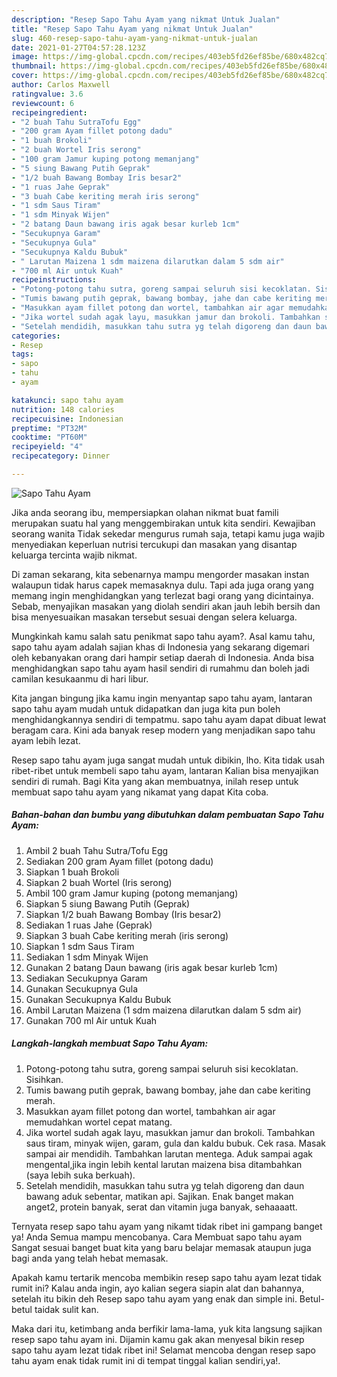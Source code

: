 ```yaml
---
description: "Resep Sapo Tahu Ayam yang nikmat Untuk Jualan"
title: "Resep Sapo Tahu Ayam yang nikmat Untuk Jualan"
slug: 460-resep-sapo-tahu-ayam-yang-nikmat-untuk-jualan
date: 2021-01-27T04:57:28.123Z
image: https://img-global.cpcdn.com/recipes/403eb5fd26ef85be/680x482cq70/sapo-tahu-ayam-foto-resep-utama.jpg
thumbnail: https://img-global.cpcdn.com/recipes/403eb5fd26ef85be/680x482cq70/sapo-tahu-ayam-foto-resep-utama.jpg
cover: https://img-global.cpcdn.com/recipes/403eb5fd26ef85be/680x482cq70/sapo-tahu-ayam-foto-resep-utama.jpg
author: Carlos Maxwell
ratingvalue: 3.6
reviewcount: 6
recipeingredient:
- "2 buah Tahu SutraTofu Egg"
- "200 gram Ayam fillet potong dadu"
- "1 buah Brokoli"
- "2 buah Wortel Iris serong"
- "100 gram Jamur kuping potong memanjang"
- "5 siung Bawang Putih Geprak"
- "1/2 buah Bawang Bombay Iris besar2"
- "1 ruas Jahe Geprak"
- "3 buah Cabe keriting merah iris serong"
- "1 sdm Saus Tiram"
- "1 sdm Minyak Wijen"
- "2 batang Daun bawang iris agak besar kurleb 1cm"
- "Secukupnya Garam"
- "Secukupnya Gula"
- "Secukupnya Kaldu Bubuk"
- " Larutan Maizena 1 sdm maizena dilarutkan dalam 5 sdm air"
- "700 ml Air untuk Kuah"
recipeinstructions:
- "Potong-potong tahu sutra, goreng sampai seluruh sisi kecoklatan. Sisihkan."
- "Tumis bawang putih geprak, bawang bombay, jahe dan cabe keriting merah."
- "Masukkan ayam fillet potong dan wortel, tambahkan air agar memudahkan wortel cepat matang."
- "Jika wortel sudah agak layu, masukkan jamur dan brokoli. Tambahkan saus tiram, minyak wijen, garam, gula dan kaldu bubuk. Cek rasa. Masak sampai air mendidih. Tambahkan larutan mentega. Aduk sampai agak mengental,jika ingin lebih kental larutan maizena bisa ditambahkan (saya lebih suka berkuah)."
- "Setelah mendidih, masukkan tahu sutra yg telah digoreng dan daun bawang aduk sebentar, matikan api. Sajikan. Enak banget makan anget2, protein banyak, serat dan vitamin juga banyak, sehaaaatt."
categories:
- Resep
tags:
- sapo
- tahu
- ayam

katakunci: sapo tahu ayam 
nutrition: 148 calories
recipecuisine: Indonesian
preptime: "PT32M"
cooktime: "PT60M"
recipeyield: "4"
recipecategory: Dinner

---
```



![Sapo Tahu Ayam](https://img-global.cpcdn.com/recipes/403eb5fd26ef85be/680x482cq70/sapo-tahu-ayam-foto-resep-utama.jpg)

Jika anda seorang ibu, mempersiapkan olahan nikmat buat famili merupakan suatu hal yang menggembirakan untuk kita sendiri. Kewajiban seorang  wanita Tidak sekedar mengurus rumah saja, tetapi kamu juga wajib menyediakan keperluan nutrisi tercukupi dan masakan yang disantap keluarga tercinta wajib nikmat.

Di zaman  sekarang, kita sebenarnya mampu mengorder masakan instan walaupun tidak harus capek memasaknya dulu. Tapi ada juga orang yang memang ingin menghidangkan yang terlezat bagi orang yang dicintainya. Sebab, menyajikan masakan yang diolah sendiri akan jauh lebih bersih dan bisa menyesuaikan masakan tersebut sesuai dengan selera keluarga. 



Mungkinkah kamu salah satu penikmat sapo tahu ayam?. Asal kamu tahu, sapo tahu ayam adalah sajian khas di Indonesia yang sekarang digemari oleh kebanyakan orang dari hampir setiap daerah di Indonesia. Anda bisa menghidangkan sapo tahu ayam hasil sendiri di rumahmu dan boleh jadi camilan kesukaanmu di hari libur.

Kita jangan bingung jika kamu ingin menyantap sapo tahu ayam, lantaran sapo tahu ayam mudah untuk didapatkan dan juga kita pun boleh menghidangkannya sendiri di tempatmu. sapo tahu ayam dapat dibuat lewat beragam cara. Kini ada banyak resep modern yang menjadikan sapo tahu ayam lebih lezat.

Resep sapo tahu ayam juga sangat mudah untuk dibikin, lho. Kita tidak usah ribet-ribet untuk membeli sapo tahu ayam, lantaran Kalian bisa menyajikan sendiri di rumah. Bagi Kita yang akan membuatnya, inilah resep untuk membuat sapo tahu ayam yang nikamat yang dapat Kita coba.

<!--inarticleads1-->

##### Bahan-bahan dan bumbu yang dibutuhkan dalam pembuatan Sapo Tahu Ayam:

1. Ambil 2 buah Tahu Sutra/Tofu Egg
1. Sediakan 200 gram Ayam fillet (potong dadu)
1. Siapkan 1 buah Brokoli
1. Siapkan 2 buah Wortel (Iris serong)
1. Ambil 100 gram Jamur kuping (potong memanjang)
1. Siapkan 5 siung Bawang Putih (Geprak)
1. Siapkan 1/2 buah Bawang Bombay (Iris besar2)
1. Sediakan 1 ruas Jahe (Geprak)
1. Siapkan 3 buah Cabe keriting merah (iris serong)
1. Siapkan 1 sdm Saus Tiram
1. Sediakan 1 sdm Minyak Wijen
1. Gunakan 2 batang Daun bawang (iris agak besar kurleb 1cm)
1. Sediakan Secukupnya Garam
1. Gunakan Secukupnya Gula
1. Gunakan Secukupnya Kaldu Bubuk
1. Ambil  Larutan Maizena (1 sdm maizena dilarutkan dalam 5 sdm air)
1. Gunakan 700 ml Air untuk Kuah




<!--inarticleads2-->

##### Langkah-langkah membuat Sapo Tahu Ayam:

1. Potong-potong tahu sutra, goreng sampai seluruh sisi kecoklatan. Sisihkan.
1. Tumis bawang putih geprak, bawang bombay, jahe dan cabe keriting merah.
1. Masukkan ayam fillet potong dan wortel, tambahkan air agar memudahkan wortel cepat matang.
1. Jika wortel sudah agak layu, masukkan jamur dan brokoli. Tambahkan saus tiram, minyak wijen, garam, gula dan kaldu bubuk. Cek rasa. Masak sampai air mendidih. Tambahkan larutan mentega. Aduk sampai agak mengental,jika ingin lebih kental larutan maizena bisa ditambahkan (saya lebih suka berkuah).
1. Setelah mendidih, masukkan tahu sutra yg telah digoreng dan daun bawang aduk sebentar, matikan api. Sajikan. Enak banget makan anget2, protein banyak, serat dan vitamin juga banyak, sehaaaatt.




Ternyata resep sapo tahu ayam yang nikamt tidak ribet ini gampang banget ya! Anda Semua mampu mencobanya. Cara Membuat sapo tahu ayam Sangat sesuai banget buat kita yang baru belajar memasak ataupun juga bagi anda yang telah hebat memasak.

Apakah kamu tertarik mencoba membikin resep sapo tahu ayam lezat tidak rumit ini? Kalau anda ingin, ayo kalian segera siapin alat dan bahannya, setelah itu bikin deh Resep sapo tahu ayam yang enak dan simple ini. Betul-betul taidak sulit kan. 

Maka dari itu, ketimbang anda berfikir lama-lama, yuk kita langsung sajikan resep sapo tahu ayam ini. Dijamin kamu gak akan menyesal bikin resep sapo tahu ayam lezat tidak ribet ini! Selamat mencoba dengan resep sapo tahu ayam enak tidak rumit ini di tempat tinggal kalian sendiri,ya!.

